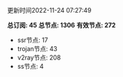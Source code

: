 更新时间2022-11-24 07:27:49

**总订阅: 45**
**总节点: 1306**
**有效节点: 272**
- ssr节点: 17
- trojan节点: 43
- v2ray节点: 208
- ss节点: 4
